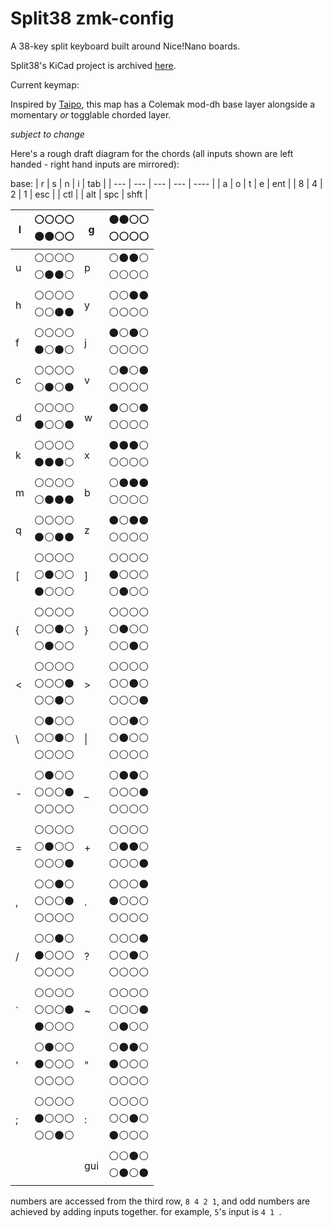 # Split38 zmk-config
A 38-key split keyboard built around Nice!Nano boards.

Split38's KiCad project is archived [here](https://github.com/JoeyDrew/split38).

Current keymap:

Inspired by [Taipo](https://inkeys.wiki/en/keymaps/taipo), this map has a Colemak mod-dh base layer alongside a momentary *or* togglable chorded layer.

_subject to change_

Here's a rough draft diagram for the chords (all inputs shown are left handed - right hand inputs are mirrored):

base:
| r   | s   | n   | i   | tab  |
| --- | --- | --- | --- | ---- |
| a   | o   | t   | e   | ent  |
| 8   | 4   | 2   | 1   | esc  |
| ctl |     | alt | spc | shft |

| l        | ⚪⚪⚪⚪<br>⚫⚫⚪⚪         | g     | ⚫⚫⚪⚪<br>⚪⚪⚪⚪         |
| -------- | -------------------- | ----- | -------------------- |
| u        | ⚪⚪⚪⚪<br>⚪⚫⚫⚪         | p     | ⚪⚫⚫⚪<br>⚪⚪⚪⚪         |
| h        | ⚪⚪⚪⚪<br>⚪⚪⚫⚫         | y     | ⚪⚪⚫⚫<br>⚪⚪⚪⚪         |
| f        | ⚪⚪⚪⚪<br>⚫⚪⚫⚪         | j     | ⚫⚪⚫⚪<br>⚪⚪⚪⚪         |
| c        | ⚪⚪⚪⚪<br>⚪⚫⚪⚫         | v     | ⚪⚫⚪⚫<br>⚪⚪⚪⚪         |
| d        | ⚪⚪⚪⚪<br>⚫⚪⚪⚫         | w     | ⚫⚪⚪⚫ <br>⚪⚪⚪⚪        |
| k        | ⚪⚪⚪⚪  <br>⚫⚫⚫⚪       | x     | ⚫⚫⚫⚪ <br>⚪⚪⚪⚪        |
| m        | ⚪⚪⚪⚪<br>⚪⚫⚫⚫         | b     | ⚪⚫⚫⚫<br>⚪⚪⚪⚪         |
| q        | ⚪⚪⚪⚪<br>⚫⚪⚫⚫         | z     | ⚫⚪⚫⚫<br>⚪⚪⚪⚪         |
| [        | ⚪⚪⚪⚪<br>⚪⚫⚪⚪<br>⚫⚪⚪⚪ | ]     | ⚪⚪⚪⚪<br>⚫⚪⚪⚪<br>⚪⚫⚪⚪ |
| {        | ⚪⚪⚪⚪<br>⚪⚪⚫⚪<br>⚪⚫⚪⚪ | }     | ⚪⚪⚪⚪<br>⚪⚫⚪⚪<br>⚪⚪⚫⚪ |
| <        | ⚪⚪⚪⚪<br>⚪⚪⚪⚫<br>⚪⚪⚫⚪ | >     | ⚪⚪⚪⚪<br>⚪⚪⚫⚪<br>⚪⚪⚪⚫ |
| \        | ⚪⚫⚪⚪<br>⚪⚪⚫⚪<br>⚪⚪⚪⚪ | \|    | ⚪⚪⚫⚪<br>⚪⚫⚪⚪<br>⚪⚪⚪⚪ |
| -        | ⚪⚫⚪⚪<br>⚪⚪⚪⚫<br>⚪⚪⚪⚪ | _     | ⚪⚫⚫⚪<br>⚪⚪⚪⚫<br>⚪⚪⚪⚪ |
| =        | ⚪⚪⚪⚪<br>⚪⚫⚪⚪<br>⚪⚪⚪⚫ | +     | ⚪⚪⚪⚪<br>⚪⚫⚫⚪<br>⚪⚪⚪⚫ |
| ,        | ⚪⚪⚫⚪<br>⚪⚪⚪⚫<br>⚪⚪⚪⚪ | .     | ⚪⚪⚪⚫<br>⚫⚪⚪⚪<br>⚪⚪⚪⚪ |
| /        | ⚪⚪⚫⚪<br>⚫⚪⚪⚪<br>⚪⚪⚪⚪ | ?     | ⚪⚪⚪⚫<br>⚪⚪⚫⚪<br>⚪⚪⚪⚪ |
| `        | ⚪⚪⚪⚪<br>⚪⚪⚪⚫<br>⚫⚪⚪⚪ | ~     | ⚪⚪⚪⚪<br>⚪⚪⚪⚫<br>⚪⚫⚪⚪ |
| '        | ⚪⚫⚪⚪<br>⚫⚪⚪⚪<br>⚪⚪⚪⚪ | "     | ⚪⚫⚫⚪<br>⚫⚪⚪⚪<br>⚪⚪⚪⚪ |
| ;        | ⚪⚪⚪⚪<br>⚫⚪⚪⚪<br>⚪⚪⚫⚪ | :     | ⚪⚪⚪⚪<br>⚪⚪⚫⚪<br>⚫⚪⚪⚪ |
|          |                      | gui   | ⚪⚪⚫⚪<br>⚪⚫⚪⚫         |

numbers are accessed from the third row, `8 4 2 1`, and odd numbers are achieved by adding inputs together. for example, `5`'s input is `4 1 `. 

